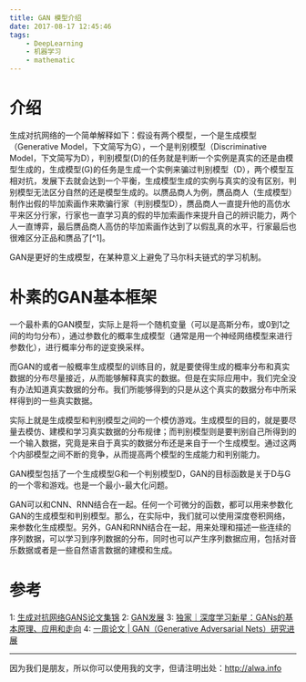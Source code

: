 ```yaml
---
title: GAN 模型介绍
date: 2017-08-17 12:45:46
tags:
    - DeepLearning
    - 机器学习
    - mathematic
---
```



# 介绍
生成对抗网络的一个简单解释如下：假设有两个模型，一个是生成模型（Generative Model，下文简写为G），一个是判别模型（Discriminative Model，下文简写为D），判别模型(D)的任务就是判断一个实例是真实的还是由模型生成的，生成模型(G)的任务是生成一个实例来骗过判别模型（D），两个模型互相对抗，发展下去就会达到一个平衡，生成模型生成的实例与真实的没有区别，判别模型无法区分自然的还是模型生成的。以赝品商人为例，赝品商人（生成模型）制作出假的毕加索画作来欺骗行家（判别模型D），赝品商人一直提升他的高仿水平来区分行家，行家也一直学习真的假的毕加索画作来提升自己的辨识能力，两个人一直博弈，最后赝品商人高仿的毕加索画作达到了以假乱真的水平，行家最后也很难区分正品和赝品了[^1]。

<!-- more -->

GAN是更好的生成模型，在某种意义上避免了马尔科夫链式的学习机制。

# 朴素的GAN基本框架
一个最朴素的GAN模型，实际上是将一个随机变量（可以是高斯分布，或0到1之间的均匀分布），通过参数化的概率生成模型（通常是用一个神经网络模型来进行参数化），进行概率分布的逆变换采样。

而GAN的或者一般概率生成模型的训练目的，就是要使得生成的概率分布和真实数据的分布尽量接近，从而能够解释真实的数据。但是在实际应用中，我们完全没有办法知道真实数据的分布。我们所能够得到的只是从这个真实的数据分布中所采样得到的一些真实数据。

实际上就是生成模型和判别模型之间的一个模仿游戏。生成模型的目的，就是要尽量去模仿、建模和学习真实数据的分布规律；而判别模型则是要判别自己所得到的一个输入数据，究竟是来自于真实的数据分布还是来自于一个生成模型。通过这两个内部模型之间不断的竞争，从而提高两个模型的生成能力和判别能力。

GAN模型包括了一个生成模型G和一个判别模型D，GAN的目标函数是关于D与G的一个零和游戏。也是一个最小-最大化问题。

GAN可以和CNN、RNN结合在一起。任何一个可微分的函数，都可以用来参数化GAN的生成模型和判别模型。那么，在实际中，我们就可以使用深度卷积网络，来参数化生成模型。另外，GAN和RNN结合在一起，用来处理和描述一些连续的序列数据，可以学习到序列数据的分布，同时也可以产生序列数据应用，包括对音乐数据或者是一些自然语言数据的建模和生成。

# 参考
1: [生成对抗网络GANS论文集锦](https://ask.julyedu.com/question/7601)
2: [GAN发展](http://www.jianshu.com/p/2acb804dd811)
3: [独家​｜深度学习新星：GANs的基本原理、应用和走向](http://mp.weixin.qq.com/s/ctCHvrUZWSvcItsIt1Pi1g)
4: [一周论文 | GAN（Generative Adversarial Nets）研究进展](http://mp.weixin.qq.com/s?__biz=MzA3MzI4MjgzMw==&mid=2650722118&idx=4&sn=92b16642541dfbc2a154e5c64bf2ffeb&chksm=871b0b38b06c822ea910fa2877a37effa5baf2b7c43107d927d70398a6f0ff7afed99fcf710d&mpshare=1&scene=23&srcid=0112pcEgBPsVoVaIuZQSTTVc#rd)


----

因为我们是朋友，所以你可以使用我的文字，但请注明出处：http://alwa.info
